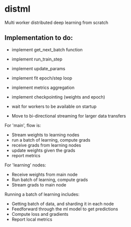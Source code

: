 # distml
Multi worker distributed deep learning from scratch


## Implementation to do:

- implement get_next_batch function
- implement run_train_step
- implement update_params
- implement fit epoch/step loop
- implement metrics aggregation
- implement checkpointing (weights and epoch)
- wait for workers to be available on startup

- Move to bi-directional streaming for larger data transfers

For 'main', flow is:
- Stream weights to learning nodes
- run a batch of learning, compute grads
- receive grads from learning nodes
- update weights given the grads
- report metrics

For 'learning' nodes:
- Receive weights from main node
- Run batch of learning, compute grads
- Stream grads to main node

Running a batch of learning includes:
- Getting batch of data, and sharding it in each node
- Feedforward through the ml model to get predictions
- Compute loss and gradients
- Report local metrics